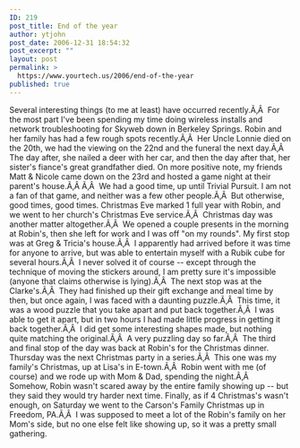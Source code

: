 ```yaml
---
ID: 219
post_title: End of the year
author: ytjohn
post_date: 2006-12-31 18:54:32
post_excerpt: ""
layout: post
permalink: >
  https://www.yourtech.us/2006/end-of-the-year
published: true
---
```

Several interesting things (to me at least) have occurred recently.Ã‚Â  For the most part I've been spending my time doing wireless installs and network troubleshooting for Skyweb down in Berkeley Springs.
Robin and her family has had a few rough spots recently.Ã‚Â  Her Uncle Lonnie died on the 20th, we had the viewing on the 22nd and the funeral the next day.Ã‚Â   The day after, she nailed a deer with her car, and then the day after that, her sister's fiance's great grandfather died.
On more positive note, my friends Matt &amp; Nicole came down on the 23rd and hosted a game night at their parent's house.Ã‚Â Ã‚Â  We had a good time, up until Trivial Pursuit. I am not a fan of that game, and neither was a few other people.Ã‚Â  But otherwise, good times, good times.
Christmas Eve marked 1 full year with Robin, and we went to her church's Christmas Eve service.Ã‚Â  Christmas day was another matter altogether.Ã‚Â  We opened a couple presents in the morning at Robin's, then she left for work and I was off "on my rounds".
My first stop was at Greg &amp; Tricia's house.Ã‚Â  I apparently had arrived before it was time for anyone to arrive, but was able to entertain myself with a Rubik cube for several hours.Ã‚Â  I never solved it of course -- except through the technique of moving the stickers around, I am pretty sure it's impossible (anyone that claims otherwise is lying).Ã‚Â  The next stop was at the Clarke's.Ã‚Â  They had finished up their gift exchange and meal time by then, but once again, I was faced with a daunting puzzle.Ã‚Â  This time, it was a wood puzzle that you take apart and put back together.Ã‚Â  I was able to get it apart, but in two hours I had made little progress in getting it back together.Ã‚Â  I did get some interesting shapes made, but nothing quite matching the original.Ã‚Â  A very puzzling day so far.Ã‚Â  The third and final stop of the day was back at Robin's for the Christmas dinner.
Thursday was the next Christmas party in a series.Ã‚Â  This one was my family's Christmas, up at Lisa's in E-town.Ã‚Â  Robin went with me (of course) and we rode up with Mom &amp; Dad, spending the night.Ã‚Â  Somehow, Robin wasn't scared away by the entire family showing up -- but they said they would try harder next time.
Finally, as if 4 Christmas's wasn't enough, on Saturday we went to the Carson's Family Christmas up in Freedom, PA.Ã‚Â  I was supposed to meet a lot of the Robin's family on her Mom's side, but no one else felt like showing up, so it was a pretty small gathering.